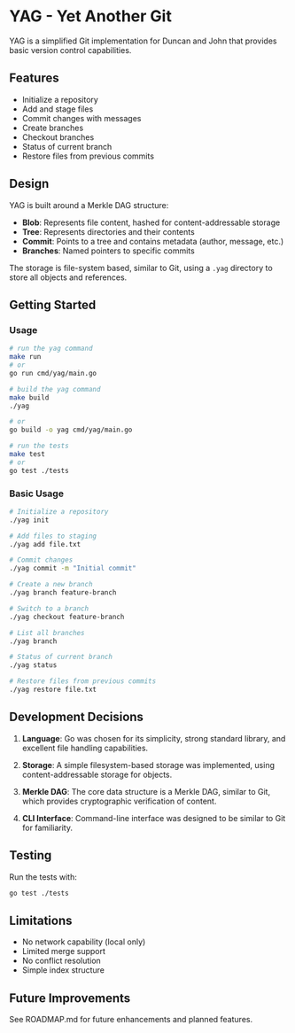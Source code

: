 # YAG - Yet Another Git

YAG is a simplified Git implementation for Duncan and John that provides basic version control capabilities.

## Features

- Initialize a repository
- Add and stage files
- Commit changes with messages
- Create branches
- Checkout branches
- Status of current branch
- Restore files from previous commits

## Design

YAG is built around a Merkle DAG structure:

- **Blob**: Represents file content, hashed for content-addressable storage
- **Tree**: Represents directories and their contents
- **Commit**: Points to a tree and contains metadata (author, message, etc.)
- **Branches**: Named pointers to specific commits

The storage is file-system based, similar to Git, using a `.yag` directory to store all objects and references.

## Getting Started

### Usage

```bash
# run the yag command
make run
# or
go run cmd/yag/main.go

# build the yag command
make build
./yag

# or
go build -o yag cmd/yag/main.go

# run the tests
make test
# or
go test ./tests
```

### Basic Usage

```bash
# Initialize a repository
./yag init

# Add files to staging
./yag add file.txt

# Commit changes
./yag commit -m "Initial commit"

# Create a new branch
./yag branch feature-branch

# Switch to a branch
./yag checkout feature-branch

# List all branches
./yag branch

# Status of current branch
./yag status

# Restore files from previous commits
./yag restore file.txt
```

## Development Decisions

1. **Language**: Go was chosen for its simplicity, strong standard library, and excellent file handling capabilities.

2. **Storage**: A simple filesystem-based storage was implemented, using content-addressable storage for objects.

3. **Merkle DAG**: The core data structure is a Merkle DAG, similar to Git, which provides cryptographic verification of content.

4. **CLI Interface**: Command-line interface was designed to be similar to Git for familiarity.

## Testing

Run the tests with:

```bash
go test ./tests
```

## Limitations

- No network capability (local only)
- Limited merge support
- No conflict resolution
- Simple index structure

## Future Improvements

See ROADMAP.md for future enhancements and planned features.